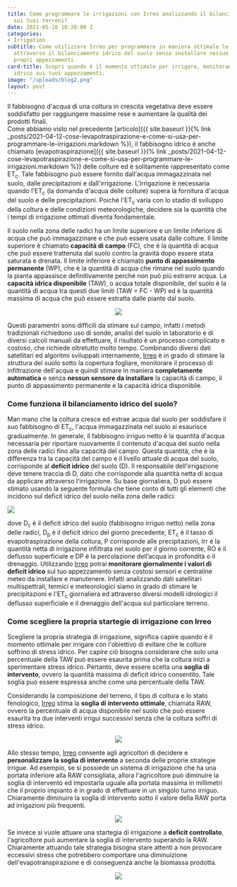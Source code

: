 ```yaml
---
title: Come programmare le irrigazioni con Irreo analizzando il bilanciamento idrico
  sui tuoi terreni?
date: 2021-05-10 10:28:00 Z
categories:
- Irrigation
subtitle: Come utilizzare Irreo per programmare in maniera ottimale le irrigazioni
  attraverso il bilanciamento idrico del suolo senza installare nessun sensore sui
  propri appezzamenti
card-title: Scopri quando è il momento ottimale per irrigare, monitorando il bilancio
  idrico sui tuoi appezzamenti.
image: "/uploads/blog2.png"
layout: post
---
```


Il fabbisogno d'acqua di una coltura in crescita vegetativa deve essere soddisfatto per raggiungere massime rese e aumentare la qualità dei prodotti finali.  
Come abbiamo visto nel precedente [articolo]({{ site.baseurl }}{% link _posts/2021-04-12-cose-levapotraspirazione-e-come-si-usa-per-programmare-le-irrigazioni.markdown %}), il fabbisogno idrico è anche chiamato [evapotraspirazione]({{ site.baseurl }}{% link _posts/2021-04-12-cose-levapotraspirazione-e-come-si-usa-per-programmare-le-irrigazioni.markdown %}) delle colture ed è solitamente rappresentato come ET<sub>c</sub>.
Tale fabbisogno può essere fornito dall'acqua immagazzinata nel suolo, dalle precipitazioni e dall'irrigazione. L'irrigazione è necessaria quando l'ET<sub>c</sub> (la domanda d'acqua delle colture) supera la fornitura d'acqua del suolo e delle precipitazioni.
Poiché l'ET<sub>c</sub> varia con lo stadio di sviluppo della coltura e delle condizioni meteorologiche, decidere sia la quantità che i tempi di irrigazione ottimali diventa fondamentale.

Il suolo nella zona delle radici ha un limite superiore e un limite inferiore di acqua che può immagazzinare e che può essere usata dalle colture. Il limite superiore è chiamato **capacità di campo** (FC), che è la quantità di acqua che può essere trattenuta dal suolo contro la gravità dopo essere stata saturata e drenata. Il limite inferiore è chiamato **punto di appassimento permanente** (WP), che è la quantità di acqua che rimane nel suolo quando la pianta appassisce definitivamente perché non può più estrarre acqua. La **capacità idrica disponibile** (TAW), o acqua totale disponibile, del suolo è la quantità di acqua tra questi due limiti (TAW = FC - WP) ed è la quantità massima di acqua che può essere estratta dalle piante dal suolo.
<p align="center">
<img src="/uploads/Diapositiva2.png">
</p>

Questi paramentri sono difficili da stimare sul campo, infatti i metodi tradizionali richiedono uso di sonde, analisi del suolo in laboratorio e di diversi calcoli manuali da effettuare, il risultato è un processo complicato e costoso, che richiede oltretutto molto tempo. Combinando diversi dati satellitari ed algoritmi sviluppati internamente, [Irreo](https://irreo.nodriver.ai) è in grado di stimare la struttura del suolo sotto la copertura fogliare, monitorare il processo di infiltrazione dell'acqua e quindi stimare in maniera **completamente automatica** e senza **nessun sensore da installare** la capacità di campo, il punto di appassimento permanente e la capacità idrica disponibile.

### Come funziona il bilanciamento idrico del suolo?
Man mano che la coltura cresce ed estrae acqua dal suolo per soddisfare il suo fabbisogno di ET<sub>c</sub>, l'acqua immagazzinata nel suolo si esaurisce gradualmente. In generale, il fabbisogno irriguo netto è la quantità d'acqua necessaria per riportare nuovamente il contenuto d'acqua del suolo nella zona delle radici fino alla capacità del campo. Questa quantità, che è la differenza tra la capacità del campo e il livello attuale di acqua del suolo, corrisponde al **deficit idrico** del suolo (D). Il responsabile dell'irrigazione deve tenere traccia di D, dato che corrisponde alla quantità netta di acqua da applicare attraverso l'irrigazione. 
Su base giornaliera, D può essere stimato usando la seguente formula che tiene conto di tutti gli elementi che incidono sul deficit idrico del suolo nella zona delle radici:

<img src="/uploads/formula.png" style="margin-bottom: 0;">

dove D<sub>c</sub> è il deficit idrico del suolo (fabbisogno irriguo netto) nella zona delle radici, D<sub>p</sub> è il deficit idrico del giorno precedente, ET<sub>c</sub> è il tasso di evapotraspirazione della coltura, P corrisponde alle precipitazioni, Irr è la quantità netta di irrigazione infiltrata nel suolo per il giorno corrente, RO è il deflusso superficiale e DP è la percolazione dell’acqua in profondità o il drenaggio.
Utilizzando [Irreo](https://irreo.nodriver.ai) potrai **monitorare giornalmente i valori di deficit idrico** sul tuo appezzamento senza costosi sensori e centraline meteo da installare e manutenere. Infatti analizzando dati satellitari multispettrali, termici e meteorologici siamo in grado di stimare le precipitazioni e l'ET<sub>c</sub> giornaliera ed attraverso diversi modelli idrologici il deflusso superficiale e il drenaggio dell'acqua sul particolare terreno.

### Come scegliere la propria startegie di irrigazione con Irreo
Scegliere la propria strategia di irrigazione, significa capire quando è il momento ottimale per irrigare con l'obiettivo di evitare che le colture soffrino di stress idrico.
Per capire ciò bisogna considerare che solo una percentuale della TAW può essere esaurita prima che la coltura inizi a sperimentare stress idrico. Pertanto, deve essere scelta una **soglia di intervento**, ovvero la quantità massima di deficit idrico consentito. Tale soglia può essere espressa anche come una percentuale della TAW.

Considerando la composizione del terreno, il tipo di coltura e lo stato fenologico, [Irreo](https://irreo.nodriver.ai) stima la **soglia di intervento ottimale**, chiamata RAW, ovvero la percentuale di acqua disponibile nel suolo che può essere esaurita tra due
interventi irrigui successivi senza che la coltura soffri di stress idrico.

<p align="center">
<img src="/uploads/diapositiva3.gif">
</p>

Allo stesso tempo, [Irreo](https://irreo.nodriver.ai) consente agli agricoltori di decidere e **personalizzare la soglia di intervento** a seconda delle proprie strategie irrigue. Ad esempio, se si possiede un sistema di irrigazione che ha una portata inferiore alla RAW consigliata, allora l'agricoltore può diminuire la soglia di intervento ed impostarla uguale alla portata massima in millimetri che il proprio impianto è in grado di effettuare in un singolo turno irriguo. Chiaramente diminuire la soglia di intervento sotto il valore della RAW porta ad irrigazioni più frequenti. 
<p align="center">
<img src="/uploads/diapositiva4.gif">
</p>

Se invece si vuole attuare una startegia di irrigazione a **deficit controllato**, l'agricoltore può aumentare la soglia di intervento superando la RAW. Chiaramente attuando tale strategia bisogna stare attenti a non provocare eccessivi stress che potrebbero comportare una diminuizione dell'evapotranspirazione e di conseguenza anche la biomassa prodotta.
<p align="center">
<img src="/uploads/diapositiva5.gif">
</p>


